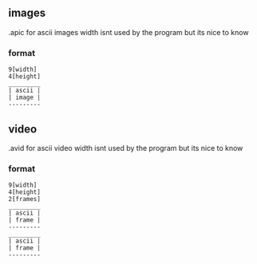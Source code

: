 ## images
.apic for ascii images
width isnt used by the program but its nice to know

### format
```
9[width]
4[height]
_________
| ascii |
| image |
---------
```

## video
.avid for ascii video
width isnt used by the program but its nice to know

### format
```
9[width]
4[height]
2[frames]
_________
| ascii |
| frame |
---------
_________
| ascii |
| frame |
---------
```
